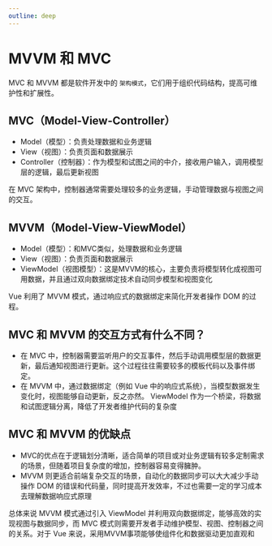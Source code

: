 ```yaml
---
outline: deep
---
```

# MVVM 和 MVC

MVC 和 MVVM 都是软件开发中的 `架构模式`，它们用于组织代码结构，提高可维护性和扩展性。

## MVC（Model-View-Controller）

- Model（模型）：负责处理数据和业务逻辑
- View（视图）：负责页面和数据展示
- Controller（控制器）：作为模型和试图之间的中介，接收用户输入，调用模型层的逻辑，最后更新视图

在 MVC 架构中，控制器通常需要处理较多的业务逻辑，手动管理数据与视图之间的交互。

## MVVM（Model-View-ViewModel）

- Model（模型）：和MVC类似，处理数据和业务逻辑
- View（视图）：负责页面和数据展示
- ViewModel（视图模型）：这是MVVM的核心，主要负责将模型转化成视图可用数据，并且通过双向数据绑定技术自动同步模型和视图变化

Vue 利用了 MVVM 模式，通过响应式的数据绑定来简化开发者操作 DOM 的过程。

## MVC 和 MVVM 的交互方式有什么不同？

- 在 MVC 中，控制器需要监听用户的交互事件，然后手动调用模型层的数据更新，最后通知视图进行更新。这个过程往往需要较多的模板代码以及事件绑定。
- 在 MVVM 中，通过数据绑定（例如 Vue 中的响应式系统），当模型数据发生变化时，视图能够自动更新，反之亦然。 ViewModel 作为一个桥梁，将数据和试图逻辑分离，降低了开发者维护代码的复杂度

## MVC 和 MVVM 的优缺点

- MVC的优点在于逻辑划分清晰，适合简单的项目或对业务逻辑有较多定制需求的场景，但随着项目复杂度的增加，控制器容易变得臃肿。
- MVVM 则更适合前端复杂交互的场景，自动化的数据同步可以大大减少手动操作 DOM 的错误和代码量，同时提高开发效率，不过也需要一定的学习成本去理解数据响应式原理

总体来说 MVVM 模式通过引入 ViewModel 并利用双向数据绑定，能够高效的实现视图与数据同步，而 MVC 模式则需要开发者手动维护模型、视图、控制器之间的关系。对于 Vue 来说，采用MVVM事项能够使组件化和数据驱动更加直观和